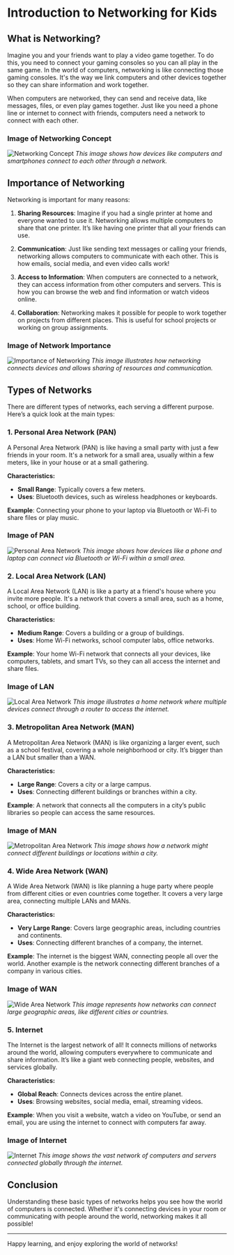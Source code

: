 # Introduction to Networking for Kids

## What is Networking?

Imagine you and your friends want to play a video game together. To do this, you need to connect your gaming consoles so you can all play in the same game. In the world of computers, networking is like connecting those gaming consoles. It's the way we link computers and other devices together so they can share information and work together.

When computers are networked, they can send and receive data, like messages, files, or even play games together. Just like you need a phone line or internet to connect with friends, computers need a network to connect with each other.

### Image of Networking Concept
![Networking Concept](https://example.com/networking-concept.jpg)
*This image shows how devices like computers and smartphones connect to each other through a network.*

## Importance of Networking

Networking is important for many reasons:

1. **Sharing Resources**: Imagine if you had a single printer at home and everyone wanted to use it. Networking allows multiple computers to share that one printer. It’s like having one printer that all your friends can use.

2. **Communication**: Just like sending text messages or calling your friends, networking allows computers to communicate with each other. This is how emails, social media, and even video calls work!

3. **Access to Information**: When computers are connected to a network, they can access information from other computers and servers. This is how you can browse the web and find information or watch videos online.

4. **Collaboration**: Networking makes it possible for people to work together on projects from different places. This is useful for school projects or working on group assignments.

### Image of Network Importance
![Importance of Networking](https://example.com/importance-of-networking.jpg)
*This image illustrates how networking connects devices and allows sharing of resources and communication.*

## Types of Networks

There are different types of networks, each serving a different purpose. Here’s a quick look at the main types:

### 1. Personal Area Network (PAN)

A Personal Area Network (PAN) is like having a small party with just a few friends in your room. It's a network for a small area, usually within a few meters, like in your house or at a small gathering.

**Characteristics:**
- **Small Range**: Typically covers a few meters.
- **Uses**: Bluetooth devices, such as wireless headphones or keyboards.

**Example**: Connecting your phone to your laptop via Bluetooth or Wi-Fi to share files or play music.

### Image of PAN
![Personal Area Network](https://example.com/personal-area-network.jpg)
*This image shows how devices like a phone and laptop can connect via Bluetooth or Wi-Fi within a small area.*

### 2. Local Area Network (LAN)

A Local Area Network (LAN) is like a party at a friend's house where you invite more people. It's a network that covers a small area, such as a home, school, or office building.

**Characteristics:**
- **Medium Range**: Covers a building or a group of buildings.
- **Uses**: Home Wi-Fi networks, school computer labs, office networks.

**Example**: Your home Wi-Fi network that connects all your devices, like computers, tablets, and smart TVs, so they can all access the internet and share files.

### Image of LAN
![Local Area Network](https://example.com/local-area-network.jpg)
*This image illustrates a home network where multiple devices connect through a router to access the internet.*

### 3. Metropolitan Area Network (MAN)

A Metropolitan Area Network (MAN) is like organizing a larger event, such as a school festival, covering a whole neighborhood or city. It’s bigger than a LAN but smaller than a WAN.

**Characteristics:**
- **Large Range**: Covers a city or a large campus.
- **Uses**: Connecting different buildings or branches within a city.

**Example**: A network that connects all the computers in a city’s public libraries so people can access the same resources.

### Image of MAN
![Metropolitan Area Network](https://example.com/metropolitan-area-network.jpg)
*This image shows how a network might connect different buildings or locations within a city.*

### 4. Wide Area Network (WAN)

A Wide Area Network (WAN) is like planning a huge party where people from different cities or even countries come together. It covers a very large area, connecting multiple LANs and MANs.

**Characteristics:**
- **Very Large Range**: Covers large geographic areas, including countries and continents.
- **Uses**: Connecting different branches of a company, the internet.

**Example**: The internet is the biggest WAN, connecting people all over the world. Another example is the network connecting different branches of a company in various cities.

### Image of WAN
![Wide Area Network](https://example.com/wide-area-network.jpg)
*This image represents how networks can connect large geographic areas, like different cities or countries.*

### 5. Internet

The Internet is the largest network of all! It connects millions of networks around the world, allowing computers everywhere to communicate and share information. It’s like a giant web connecting people, websites, and services globally.

**Characteristics:**
- **Global Reach**: Connects devices across the entire planet.
- **Uses**: Browsing websites, social media, email, streaming videos.

**Example**: When you visit a website, watch a video on YouTube, or send an email, you are using the internet to connect with computers far away.

### Image of Internet
![Internet](https://example.com/internet.jpg)
*This image shows the vast network of computers and servers connected globally through the internet.*

## Conclusion

Understanding these basic types of networks helps you see how the world of computers is connected. Whether it's connecting devices in your room or communicating with people around the world, networking makes it all possible!

---

Happy learning, and enjoy exploring the world of networks!
